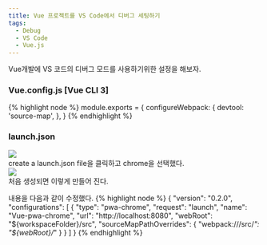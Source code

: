 ```yaml
---
title: Vue 프로젝트를 VS Code에서 디버그 세팅하기
tags:
  - Debug
  - VS Code
  - Vue.js
---
```


Vue개발에 VS 코드의 디버그 모드를 사용하기위한 설정을 해보자.

<!--more-->
### Vue.config.js [Vue CLI 3]
{% highlight node %}
  module.exports = {
    configureWebpack: {
      devtool: 'source-map',
    },
  }
{% endhighlight %}


### launch.json
<div class="card mb-3">
    <img class="card-img-top" src="https://dezcao.github.io/theme/img/2021-05-04/vs-code-debug-click.PNG"/>
    <div class="card-body bg-light">
        <div class="card-text">
            create a launch.json file을 클릭하고 chrome을 선택했다.
        </div>
    </div>
</div>

<div class="card mb-3">
    <img class="card-img-top" src="https://dezcao.github.io/theme/img/2021-05-04/vs-code-debug-chrome-init.PNG"/>
    <div class="card-body bg-light">
        <div class="card-text">
            처음 생성되면 이렇게 만들어 진다.
        </div>
    </div>
</div>

내용을 다음과 같이 수정했다.
{% highlight node %}
  {
    "version": "0.2.0",
    "configurations": [
        {
            "type": "pwa-chrome",
            "request": "launch",
            "name": "Vue-pwa-chrome",
            "url": "http://localhost:8080",
            "webRoot": "${workspaceFolder}/src",
            "sourceMapPathOverrides": {
                "webpack:///src/*": "${webRoot}/*"
            }
        }
    ]
  }
{% endhighlight %}